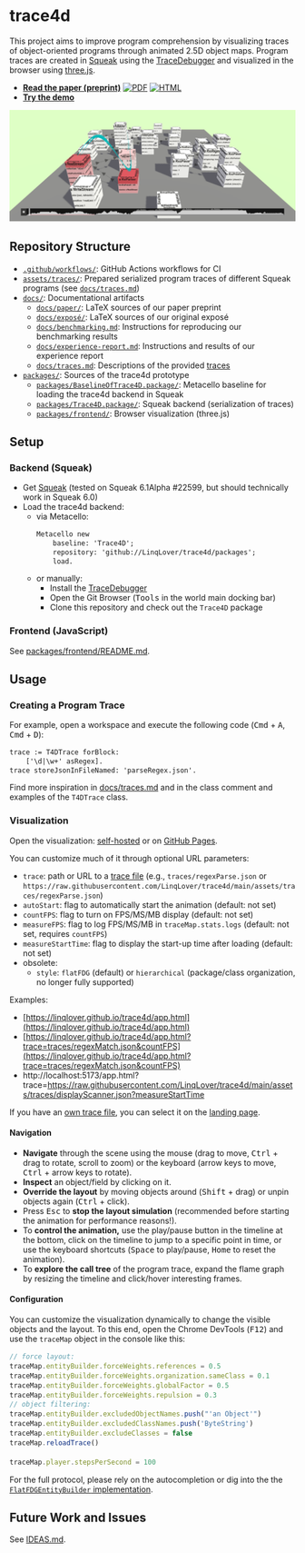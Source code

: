 # trace4d

This project aims to improve program comprehension by visualizing traces of object-oriented programs through animated 2.5D object maps.
Program traces are created in [Squeak](https://squeak.org) using the [TraceDebugger](https://github.com/hpi-swa-lab/squeak-tracedebugger) and visualized in the browser using [three.js](https://threejs.org).

- **[Read the paper (preprint)](https://linqlover.github.io/trace4d/paper.pdf)** [![PDF](https://img.shields.io/badge/PDF-blue)](https://linqlover.github.io/trace4d/paper.pdf) [![HTML](https://img.shields.io/badge/HTML-blue)](https://linqlover.github.io/trace4d/paper.html)
- **[Try the demo](https://linqlover.github.io/trace4d/)**

![Screenshot of trace4d](./assets/trace4d.png)

## Repository Structure

- [`.github/workflows/`](./.github/workflows/): GitHub Actions workflows for CI
- [`assets/traces/`](./assets/traces/): Prepared serialized program traces of different Squeak programs (see [`docs/traces.md`](./docs/traces.md))
- [`docs/`](./docs/): Documentational artifacts
  - [`docs/paper/`](./docs/paper/): LaTeX sources of our paper preprint
  - [`docs/exposé/`](./docs/exposé/): LaTeX sources of our original exposé
  - [`docs/benchmarking.md`](./docs/benchmarking.md): Instructions for reproducing our benchmarking results
  - [`docs/experience-report.md`](./docs/experience-report.md): Instructions and results of our experience report
  - [`docs/traces.md`](./docs/traces.md): Descriptions of the provided [traces](./assets/traces/)
- [`packages/`](./packages/): Sources of the trace4d prototype
  - [`packages/BaselineOfTrace4D.package/`](./packages/BaselineOfTrace4D.package/): Metacello baseline for loading the trace4d backend in Squeak
  - [`packages/Trace4D.package/`](./packages/Trace4D.package/): Squeak backend (serialization of traces)
  - [`packages/frontend/`](./packages/frontend/): Browser visualization (three.js)

## Setup

### Backend (Squeak)

- Get [Squeak](https://squeak.org/downloads) (tested on Squeak 6.1Alpha #22599, but should technically work in Squeak 6.0)
- Load the trace4d backend:
  - via Metacello:
    ```smalltalk
    Metacello new
    	baseline: 'Trace4D';
    	repository: 'github://LinqLover/trace4d/packages';
    	load.
    ```
  - or manually:
    - Install the [TraceDebugger](https://github.com/hpi-swa-lab/squeak-tracedebugger)
    - Open the Git Browser (<kbd>Tools</kbd> in the world main docking bar)
	- Clone this repository and check out the `Trace4D` package

### Frontend (JavaScript)

See [packages/frontend/README.md](./packages/frontend/README.md).

## Usage

### Creating a Program Trace

For example, open a workspace and execute the following code (<kbd>Cmd</kbd> + <kbd>A</kbd>, <kbd>Cmd</kbd> + <kbd>D</kbd>):

```smalltalk
trace := T4DTrace forBlock:
	['\d|\w+' asRegex].
trace storeJsonInFileNamed: 'parseRegex.json'.
```

Find more inspiration in [docs/traces.md](./docs/traces.md) and in the class comment and examples of the `T4DTrace` class.

### Visualization

Open the visualization: [self-hosted](./packages/frontend/) or on [GitHub Pages](https://linqlover.github.io/trace4d/).

You can customize much of it through optional URL parameters:

- `trace`: path or URL to a [trace file](./assets/traces/) (e.g., `traces/regexParse.json` or `https://raw.githubusercontent.com/LinqLover/trace4d/main/assets/traces/regexParse.json`)
- `autoStart`: flag to automatically start the animation (default: not set)
- `countFPS`: flag to turn on FPS/MS/MB display (default: not set)
- `measureFPS`: flag to log FPS/MS/MB in `traceMap.stats.logs` (default: not set, requires `countFPS`)
- `measureStartTime`: flag to display the start-up time after loading (default: not set)
- obsolete:
  - `style`: `flatFDG` (default) or `hierarchical` (package/class organization, no longer fully supported)

Examples:

- [https://linqlover.github.io/trace4d/app.html](https://linqlover.github.io/trace4d/app.html)
- [https://linqlover.github.io/trace4d/app.html?trace=traces/regexMatch.json&countFPS](https://linqlover.github.io/trace4d/app.html?trace=traces/regexMatch.json&countFPS)
- http://localhost:5173/app.html?trace=https://raw.githubusercontent.com/LinqLover/trace4d/main/assets/traces/displayScanner.json?measureStartTime

If you have an [own trace file](#creating-a-program-trace), you can select it on the [landing page](https://linqlover.github.io/trace4d/).

#### Navigation

- **Navigate** through the scene using the mouse (drag to move, <kbd>Ctrl</kbd> + drag to rotate, scroll to zoom) or the keyboard (arrow keys to move, <kbd>Ctrl</kbd> + arrow keys to rotate).
- **Inspect** an object/field by clicking on it.
- **Override the layout** by moving objects around (<kbd>Shift</kbd> + drag) or unpin objects again (<kbd>Ctrl</kbd> + click).
- Press <kbd>Esc</kbd> to **stop the layout simulation** (recommended before starting the animation for performance reasons!).
- To **control the animation,** use the play/pause button in the timeline at the bottom, click on the timeline to jump to a specific point in time, or use the keyboard shortcuts (<kbd>Space</kbd> to play/pause, <kbd>Home</kbd> to reset the animation).
- To **explore the call tree** of the program trace, expand the flame graph by resizing the timeline and click/hover interesting frames.

#### Configuration

You can customize the visualization dynamically to change the visible objects and the layout.
To this end, open the Chrome DevTools (<kbd>F12</kbd>) and use the `traceMap` object in the console like this:

```js
// force layout:
traceMap.entityBuilder.forceWeights.references = 0.5
traceMap.entityBuilder.forceWeights.organization.sameClass = 0.1
traceMap.entityBuilder.forceWeights.globalFactor = 0.5
traceMap.entityBuilder.forceWeights.repulsion = 0.3
// object filtering:
traceMap.entityBuilder.excludedObjectNames.push("'an Object'")
traceMap.entityBuilder.excludedClassNames.push('ByteString')
traceMap.entityBuilder.excludeClasses = false
traceMap.reloadTrace()

traceMap.player.stepsPerSecond = 100
```

For the full protocol, please rely on the autocompletion or dig into the the [`FlatFDGEntityBuilder` implementation](./packages/frontend/src/map.js).

## Future Work and Issues

See [IDEAS.md](./IDEAS.md).
